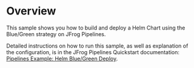 # Overview

This sample shows you how to build and deploy a Helm Chart using the Blue/Green strategy on JFrog Pipelines.

Detailed instructions on how to run this sample, as well as explanation of the configuration, is in the JFrog Pipelines Quickstart documentation: [Pipelines Example: Helm Blue/Green Deploy](https://www.jfrog.com/confluence/display/JFROG/Pipeline+Example%3A+Helm+Blue-Green+Deploy).
